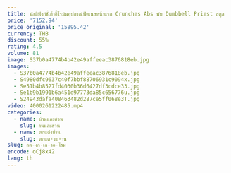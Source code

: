 ```yaml
---
title: มัลติฟังก์ชั่เก้าอี้โรมันอุปกรณ์ฟิตเนสหน้าแรก Crunches Abs พับ Dumbbell Priest สตูล
price: '7152.94'
price_original: '15895.42'
currency: THB
discount: 55%
rating: 4.5
volume: 81
image: S37b0a4774b4b42e49affeeac3876818eb.jpg
images:
  - S37b0a4774b4b42e49affeeac3876818eb.jpg
  - S4980dfc9637c40f7bbf88706931c9094x.jpg
  - Se51b4b8527fd4030b36d6427df3cdce33.jpg
  - Se1b9b1991b6a451d97773da85c656776u.jpg
  - S24943dafa408463482d287ce5ff068e3T.jpg
video: 4000261222485.mp4
categories:
  - name: บ้านและสวน
    slug: านและสวน
  - name: ตกแต่งบ้าน
    slug: ตกแต-งบ-าน
slug: ลต-งก-เก-าอ-โรม
encode: oCj8x42
lang: th
---
```

  